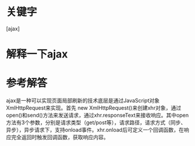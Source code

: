 # 关键字

 \[ajax\] 


# 解释一下ajax 


# 参考解答

ajax是一种可以实现页面局部刷新的技术底层是通过JavaScript对象XmlHttpRequest来实现。首先  new XmlHttpRequest()来创建xhr对象，通过open()和send()方法来发送请求，通过xhr.responseText来接收响应。其中open方法有3个参数，分别是请求类型（get/post等），请求路径，请求方式（同步、异步），异步请求下，支持onload事件。xhr.onload后可定义一个回调函数，在响应完全返回时触发回调函数，获取响应内容。



